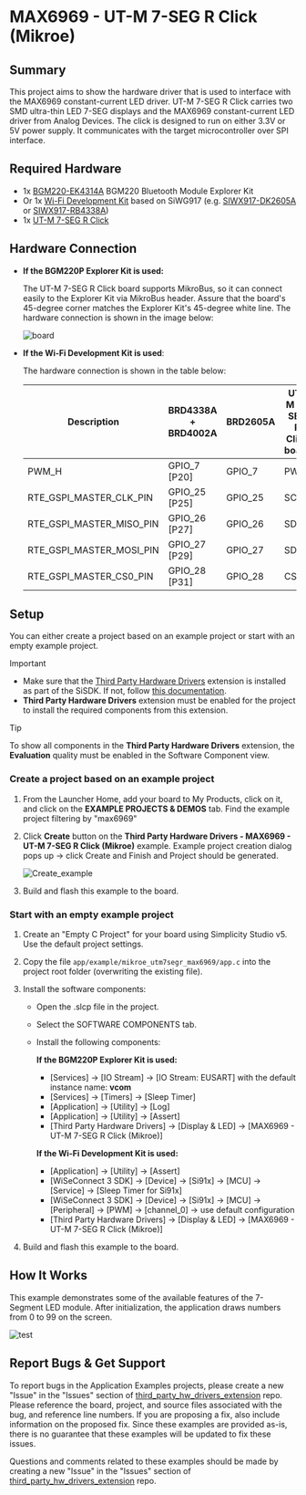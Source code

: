 # MAX6969 - UT-M 7-SEG R Click (Mikroe) #

## Summary ##

This project aims to show the hardware driver that is used to interface with the MAX6969 constant-current LED driver. UT-M 7-SEG R Click carries two SMD ultra-thin LED 7-SEG displays and the MAX6969 constant-current LED driver from Analog Devices. The click is designed to run on either 3.3V or 5V power supply. It communicates with the target microcontroller over SPI interface.

## Required Hardware ##

- 1x [BGM220-EK4314A](https://www.silabs.com/development-tools/wireless/bluetooth/bgm220-explorer-kit) BGM220 Bluetooth Module Explorer Kit
- Or 1x [Wi-Fi Development Kit](https://www.silabs.com/development-tools/wireless/wi-fi) based on SiWG917 (e.g. [SIWX917-DK2605A](https://www.silabs.com/development-tools/wireless/wi-fi/siwx917-dk2605a-wifi-6-bluetooth-le-soc-dev-kit) or [SIWX917-RB4338A](https://www.silabs.com/development-tools/wireless/wi-fi/siwx917-rb4338a-wifi-6-bluetooth-le-soc-radio-board))
- 1x [UT-M 7-SEG R Click](https://www.mikroe.com/ut-m-7-seg-r-click)

## Hardware Connection ##

- **If the BGM220P Explorer Kit is used:**

    The UT-M 7-SEG R Click board supports MikroBus, so it can connect easily to the Explorer Kit via MikroBus header. Assure that the board's 45-degree corner matches the Explorer Kit's 45-degree white line. The hardware connection is shown in the image below:

    ![board](image/hardware_connection.png "Hardware connection")

- **If the Wi-Fi Development Kit is used**:

  The hardware connection is shown in the table below:

  | Description  | BRD4338A + BRD4002A | BRD2605A | UT-M 7-SEG R Click board |
  | -------------| ------------------- | -------------------- | ------------------- |
  | PWM_H        | GPIO_7 [P20]        | GPIO_7               | PWM                 |
  | RTE_GSPI_MASTER_CLK_PIN  | GPIO_25 [P25] | GPIO_25        | SCK                 |
  | RTE_GSPI_MASTER_MISO_PIN | GPIO_26 [P27] | GPIO_26        | SDO                 |
  | RTE_GSPI_MASTER_MOSI_PIN | GPIO_27 [P29] | GPIO_27        | SDI                 |
  | RTE_GSPI_MASTER_CS0_PIN  | GPIO_28 [P31] | GPIO_28        | CS                  |

## Setup ##

You can either create a project based on an example project or start with an empty example project.

> [!IMPORTANT]
> - Make sure that the [Third Party Hardware Drivers](https://github.com/SiliconLabsSoftware/third_party_hw_drivers_extension) extension is installed as part of the SiSDK. If not, follow [this documentation](https://github.com/SiliconLabsSoftware/third_party_hw_drivers_extension/blob/master/README.md#how-to-add-to-simplicity-studio-ide).
> - **Third Party Hardware Drivers** extension must be enabled for the project to install the required components from this extension.

> [!TIP]
> To show all components in the **Third Party Hardware Drivers** extension, the **Evaluation** quality must be enabled in the Software Component view.

### Create a project based on an example project ###

1. From the Launcher Home, add your board to My Products, click on it, and click on the **EXAMPLE PROJECTS & DEMOS** tab. Find the example project filtering by "max6969"

2. Click **Create** button on the **Third Party Hardware Drivers - MAX6969 - UT-M 7-SEG R Click (Mikroe)** example. Example project creation dialog pops up -> click Create and Finish and Project should be generated.

    ![Create_example](image/create_example.png)

3. Build and flash this example to the board.

### Start with an empty example project ###

1. Create an "Empty C Project" for your board using Simplicity Studio v5. Use the default project settings.

2. Copy the file `app/example/mikroe_utm7segr_max6969/app.c` into the project root folder (overwriting the existing file).

3. Install the software components:

    - Open the .slcp file in the project.

    - Select the SOFTWARE COMPONENTS tab.

    - Install the following components:

      **If the BGM220P Explorer Kit is used:**

       - [Services] → [IO Stream] → [IO Stream: EUSART] with the default instance name: **vcom**
       - [Services] → [Timers] → [Sleep Timer]
       - [Application] → [Utility] → [Log]
       - [Application] → [Utility] → [Assert]
       - [Third Party Hardware Drivers] → [Display & LED] → [MAX6969 - UT-M 7-SEG R Click (Mikroe)]

      **If the Wi-Fi Development Kit is used:**

       - [Application] → [Utility] → [Assert]
       - [WiSeConnect 3 SDK] → [Device] → [Si91x] → [MCU] → [Service] → [Sleep Timer for Si91x]
       - [WiSeConnect 3 SDK] → [Device] → [Si91x] → [MCU] → [Peripheral] → [PWM] → [channel_0] → use default configuration
       - [Third Party Hardware Drivers] → [Display & LED] → [MAX6969 - UT-M 7-SEG R Click (Mikroe)]

4. Build and flash this example to the board.

## How It Works ##

This example demonstrates some of the available features of the 7-Segment LED module. After initialization, the application draws numbers from 0 to 99 on the screen.

![test](image/image_test.png)

## Report Bugs & Get Support ##

To report bugs in the Application Examples projects, please create a new "Issue" in the "Issues" section of [third_party_hw_drivers_extension](https://github.com/SiliconLabsSoftware/third_party_hw_drivers_extension) repo. Please reference the board, project, and source files associated with the bug, and reference line numbers. If you are proposing a fix, also include information on the proposed fix. Since these examples are provided as-is, there is no guarantee that these examples will be updated to fix these issues.

Questions and comments related to these examples should be made by creating a new "Issue" in the "Issues" section of [third_party_hw_drivers_extension](https://github.com/SiliconLabsSoftware/third_party_hw_drivers_extension) repo.
